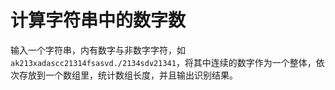 # 计算字符串中的数字数

输入一个字符串，内有数字与非数字字符，如`ak213xadascc21314fsasvd./2134sdv21341`，将其中连续的数字作为一个整体，依次存放到一个数组里，统计数组长度，并且输出识别结果。